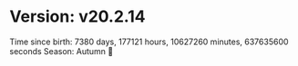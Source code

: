 # Version: v20.2.14
Time since birth: 7380 days, 177121 hours, 10627260 minutes, 637635600 seconds
Season: Autumn 🍁
